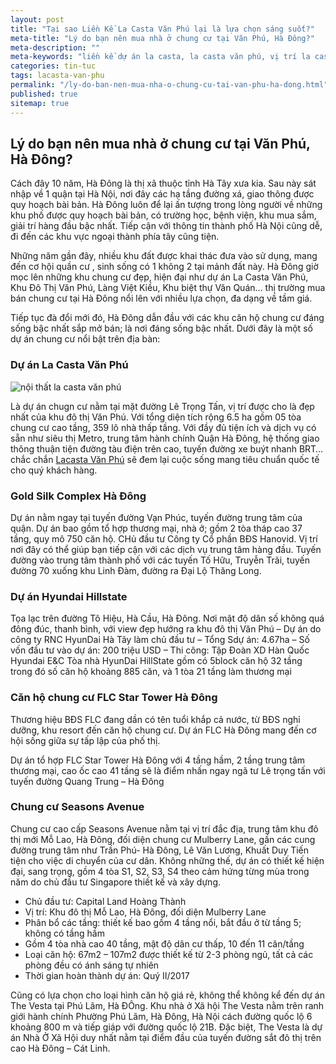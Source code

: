 ```yaml
---
layout: post
title: "Tại sao Liền Kề La Casta Văn Phú lại là lựa chọn sáng suốt?"
meta-title: "Lý do bạn nên mua nhà ở chung cư tại Văn Phú, Hà Đông?"
meta-description: ""
meta-keywords: "liền kề dự án la casta, la casta văn phú, vị trí la casta văn phú"
categories: tin-tuc
tags: lacasta-van-phu
permalink: "/ly-do-ban-nen-mua-nha-o-chung-cu-tai-van-phu-ha-dong.html"
published: true
sitemap: true
---
```


## Lý do bạn nên mua nhà ở chung cư tại Văn Phú, Hà Đông?

Cách đây 10 năm, Hà Đông là thị xã thuộc tỉnh Hà Tây xưa kia. Sau này sát nhập về 1 quận tại Hà Nội, nơi đây các hạ tầng đường xá, giao thông được quy hoạch bài bản. Hà Đông luôn để lại ấn tượng trong lòng người về những khu phố được quy hoạch bài bản, có trường học, bệnh viện, khu mua sắm, giải trí hàng đầu bậc nhất. Tiếp cận với thông tin thành phố Hà Nội cũng dễ, đi đến các khu vực ngoại thành phía tây cũng tiện.

Những năm gần đây, nhiều khu đất được khai thác đưa vào sử dụng, mang đến cơ hội quần cư , sinh sống có 1 không 2 tại mảnh đất này. Hà Đông giờ mọc lên những khu chung cư đẹp, hiện đại như dự án La Casta Văn Phú, Khu Đô Thị Văn Phú, Làng Việt Kiều, Khu biệt thự Văn Quán… thị trường mua bán chung cư tại Hà Đông nổi lên với nhiều lựa chọn, đa dạng về tầm giá.

Tiếp tục đà đổi mới đó, Hà Đông dẫn đầu với các khu căn hộ chung cư đáng sống bậc nhất sắp mở bán; là nơi đáng sống bậc nhất. Dưới đây là một số dự án chung cư nổi bật trên địa bàn:

### Dự án La Casta Văn Phú

<img  src="https://i.imgur.com/dXQMNwu.jpg" alt="nội thất la casta văn phú" class="responsive-img lazy"> 

Là dự án chugn cư nằm tại mặt đường Lê Trọng Tấn, vị trí được cho là đẹp nhất của khu đô thị Văn Phú. Với tổng diện tích rộng 6.5 ha gồm 05 tòa chung cư cao tầng, 359 lô nhà thấp tầng. Với đầy đủ tiện ích và dịch vụ có sẵn như siêu thị Metro, trung tâm hành chính Quận Hà Đông, hệ thống giao thông thuận tiện đường tàu điện trên cao, tuyến đường xe buýt nhanh BRT… chắc chắn [Lacasta Văn Phú](https://duanlacasta.xyz/) sẽ đem lại cuộc sống mang tiêu chuẩn quốc tế cho quý khách hàng.

### Gold Silk Complex Hà Đông

Dự án nằm ngay tại tuyến đường Vạn Phúc, tuyến đường trung tâm của quận.
Dự án bao gồm tổ hợp thương mại, nhà ở; gồm 2 tòa tháp cao 37 tầng, quy mô 750 căn hộ. CHủ đầu tư Công ty Cổ phần BĐS Hanovid. Vị trí nơi đây có thể giúp bạn tiếp cận với các dịch vụ trung tâm hàng đầu. Tuyến đường vào trung tâm thành phố với các tuyến Tố Hữu, Truyễn Trãi, tuyến đường 70 xuống khu Linh Đàm, đường ra Đại Lộ Thăng Long.

### Dự án Hyundai Hillstate

Tọa lạc trên đường Tô Hiệu, Hà Cầu, Hà Đông. Nơi mật độ dân số không quá đông đúc, thanh bình, với view đẹp hướng ra khu đô thị Văn Phú
– Dự án do công ty RNC HyunDai Hà Tây làm chủ đầu tư
– Tổng Sdự án: 4.67ha
– Số vốn đầu tư vào dự án: 200 triệu USD
– Thi công: Tập Đoàn XD Hàn Quốc Hyundai E&C
Tòa nhà HyunDai HillState gồm có 5block căn hộ 32 tầng trong đó số căn hộ khoảng 885 căn, và 1 tòa 21 tầng làm thương mại

### Căn hộ chung cư FLC Star Tower Hà Đông

Thương hiệu BĐS FLC đang dần có tên tuổi khắp cả nước, từ BĐS nghỉ dưỡng, khu resort đến căn hộ chung cư. Dự án FLC Hà Đông mang đến cơ hội sống giữa sự tấp lập của phố thị.

Dự án tổ hợp FLC Star Tower Hà Đông với 4 tầng hầm, 2 tầng trung tâm thương mại, cao ốc cao 41 tầng sẽ là điểm nhấn ngay ngã tư Lê trọng tấn với tuyến đường Quang Trung – Hà Đông

### Chung cư Seasons Avenue

Chung cư cao cấp Seasons Avenue nằm tại vị trí đắc địa, trung tâm khu đô thị mới Mỗ Lao, Hà Đông, đối diện chung cư Mulberry Lane, gần các cung đường trung tâm như Trần Phú- Hà Đông, Lê Văn Lương, Khuất Duy Tiến tiện cho việc di chuyển của cư dân. Không những thế, dự án có thiết kế hiện đại, sang trọng, gồm 4 tòa S1, S2, S3, S4 theo cảm hứng từng mùa trong năm do chủ đầu tư Singapore thiết kế và xây dựng.

- Chủ đầu tư: Capital Land Hoàng Thành
- Vị trí: Khu đô thị Mỗ Lao, Hà Đông, đối diện Mulberry Lane
- Phân bổ các tầng: thiết kế bao gồm 4 tầng nổi, bắt đầu ở từ tầng 5; không có tầng hầm
- Gồm 4 tòa nhà cao 40 tầng, mật độ dân cư thấp, 10 đến 11 căn/tầng
- Loại căn hộ: 67m2 – 107m2 được thiết kế từ 2-3 phòng ngủ, tất cả các phòng đều có ánh sáng tự nhiên
- Thời gian hoàn thành dự án: Quý II/2017

Cũng có lựa chọn cho loại hình căn hộ giá rẻ, không thể không kể đến dự án The Vesta tại Phú Lãm, Hà ĐÔng. Khu nhà ở Xã hội The Vesta nằm trên ranh giới hành chính Phường Phú Lãm, Hà Đông, Hà Nội cách đường quốc lộ 6 khoảng 800 m và tiếp giáp với đường quốc lộ 21B. Đặc biệt, The Vesta là dự án Nhà Ở Xã Hội duy nhất nằm tại điểm đầu của tuyến đường sắt đô thị trên cao Hà Đông – Cát Linh.